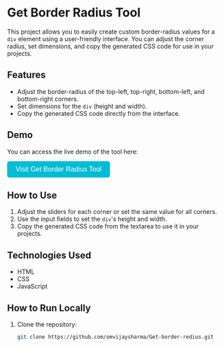 # Get Border Radius Tool

This project allows you to easily create custom border-radius values for a `div` element using a user-friendly interface. You can adjust the corner radius, set dimensions, and copy the generated CSS code for use in your projects.

## Features
- Adjust the border-radius of the top-left, top-right, bottom-left, and bottom-right corners.
- Set dimensions for the `div` (height and width).
- Copy the generated CSS code directly from the interface.

## Demo

You can access the live demo of the tool here:

<a href="https://omvijaysharma.github.io/Get-border-redius/" target="_blank">
  <button style="padding: 10px 20px; font-size: 16px; background-color: #00bcd4; color: white; border: none; border-radius: 5px; cursor: pointer; transition: background-color 0.3s ease;">
    Visit Get Border Radius Tool
  </button>
</a>

## How to Use
1. Adjust the sliders for each corner or set the same value for all corners.
2. Use the input fields to set the `div`'s height and width.
3. Copy the generated CSS code from the textarea to use it in your projects.

## Technologies Used
- HTML
- CSS
- JavaScript

## How to Run Locally

1. Clone the repository:

   ```bash
   git clone https://github.com/omvijaysharma/Get-border-redius.git

